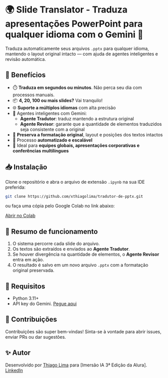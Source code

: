 # 🌍 **Slide Translator - Traduza apresentações PowerPoint para qualquer idioma com o Gemini** 🚀

Traduza automaticamente seus arquivos `.pptx` para qualquer idioma, mantendo o layout original intacto — com ajuda de agentes inteligentes e revisão automática.

## 🤩 Benefícios

- ⏱️ **Traduza em segundos ou minutos**. Não perca seu dia com processos manuais.
- 📦 **4, 20, 100 ou mais slides?** Vai tranquilo!
- 🌐 **Suporte a múltiplos idiomas** com alta precisão
- 🧠 Agentes inteligentes com Gemini:
  - **Agente Tradutor**: traduz mantendo a estrutura original
  - **Agente Revisor**: garante que a quantidade de elementos traduzidos seja consistente com a original
- 🎯 **Preserva a formatação original**, layout e posições dos textos intactos
- 🔁 Processo **automatizado e escalável**
- 💼 Ideal para **equipes globais, apresentações corporativas e conferências multilíngues**

## 📥 Instalação

Clone o repositório e abra o arquivo de extensão `.ipynb` na sua IDE preferida:

```bash
git clone https://github.com/xthiagolima/tradutor-de-pptx.git
````

ou faça uma cópia pelo Google Colab no link abaixo:

[Abrir no Colab](https://colab.research.google.com/github/xthiagolima/tradutor-de-pptx/blob/main/Tradu%C3%A7%C3%A3o_de_PPTX_Imers%C3%A3o_IA_Alura_%2B_Google_Gemini.ipynb)

## 📄 Resumo de funcionamento

1. O sistema percorre cada slide do arquivo.
2. Os textos são extraídos e enviados ao **Agente Tradutor**.
3. Se houver divergência na quantidade de elementos, o **Agente Revisor** entra em ação.
4. O resultado é salvo em um novo arquivo `.pptx` com a formatação original preservada.

## 🧪 Requisitos

* Python 3.11+
* API key do Gemini. [Pegue aqui](http://goo.gle/alura-apikey)

## 🤝 Contribuições

Contribuições são super bem-vindas! Sinta-se à vontade para abrir issues, enviar PRs ou dar sugestões.

## ✨ Autor

Desenvolvido por [Thiago Lima](https://github.com/xthiagolima) para \[Imersão IA 3ª Edição da Alura].
[LinkedIn](https://www.linkedin.com/in/thiag0-lima/)
